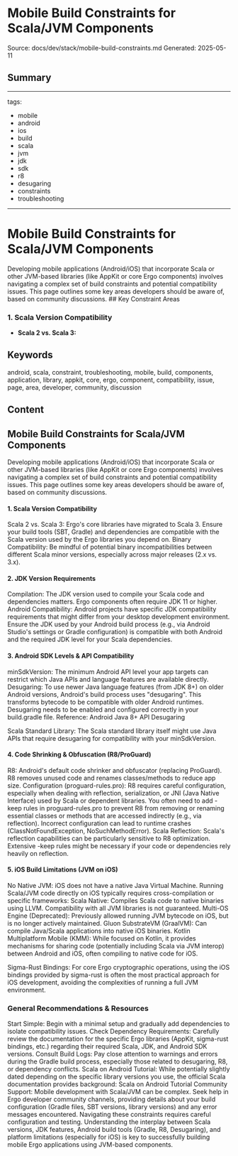 # Mobile Build Constraints for Scala/JVM Components
Source: docs/dev/stack/mobile-build-constraints.md
Generated: 2025-05-11

## Summary
---
tags:
  - mobile
  - android
  - ios
  - build
  - scala
  - jvm
  - jdk
  - sdk
  - r8
  - desugaring
  - constraints
  - troubleshooting
---

# Mobile Build Constraints for Scala/JVM Components

Developing mobile applications (Android/iOS) that incorporate Scala or other JVM-based libraries (like AppKit or core Ergo components) involves navigating a complex set of build constraints and potential compatibility issues. This page outlines some key areas developers should be aware of, based on community discussions. ## Key Constraint Areas

### 1. Scala Version Compatibility

* **Scala 2 vs. Scala 3:**

## Keywords
android, scala, constraint, troubleshooting, mobile, build, components, application, library, appkit, core, ergo, component, compatibility, issue, page, area, developer, community, discussion

## Content
## Mobile Build Constraints for Scala/JVM Components
Developing mobile applications (Android/iOS) that incorporate Scala or other JVM-based libraries (like AppKit or core Ergo components) involves navigating a complex set of build constraints and potential compatibility issues. This page outlines some key areas developers should be aware of, based on community discussions.

#### 1. Scala Version Compatibility
Scala 2 vs. Scala 3: Ergo's core libraries have migrated to Scala 3. Ensure your build tools (SBT, Gradle) and dependencies are compatible with the Scala version used by the Ergo libraries you depend on.
Binary Compatibility: Be mindful of potential binary incompatibilities between different Scala minor versions, especially across major releases (2.x vs. 3.x).

#### 2. JDK Version Requirements
Compilation: The JDK version used to compile your Scala code and dependencies matters. Ergo components often require JDK 11 or higher.
Android Compatibility: Android projects have specific JDK compatibility requirements that might differ from your desktop development environment. Ensure the JDK used by your Android build process (e.g., via Android Studio's settings or Gradle configuration) is compatible with both Android and the required JDK level for your Scala dependencies.

#### 3. Android SDK Levels & API Compatibility
minSdkVersion: The minimum Android API level your app targets can restrict which Java APIs and language features are available directly.
Desugaring: To use newer Java language features (from JDK 8+) on older Android versions, Android's build process uses "desugaring". This transforms bytecode to be compatible with older Android runtimes. Desugaring needs to be enabled and configured correctly in your build.gradle file.
Reference: Android Java 8+ API Desugaring


Scala Standard Library: The Scala standard library itself might use Java APIs that require desugaring for compatibility with your minSdkVersion.

#### 4. Code Shrinking & Obfuscation (R8/ProGuard)
R8: Android's default code shrinker and obfuscator (replacing ProGuard). R8 removes unused code and renames classes/methods to reduce app size.
Configuration (proguard-rules.pro): R8 requires careful configuration, especially when dealing with reflection, serialization, or JNI (Java Native Interface) used by Scala or dependent libraries. You often need to add -keep rules in proguard-rules.pro to prevent R8 from removing or renaming essential classes or methods that are accessed indirectly (e.g., via reflection). Incorrect configuration can lead to runtime crashes (ClassNotFoundException, NoSuchMethodError).
Scala Reflection: Scala's reflection capabilities can be particularly sensitive to R8 optimization. Extensive -keep rules might be necessary if your code or dependencies rely heavily on reflection.

#### 5. iOS Build Limitations (JVM on iOS)
No Native JVM: iOS does not have a native Java Virtual Machine. Running Scala/JVM code directly on iOS typically requires cross-compilation or specific frameworks:
Scala Native: Compiles Scala code to native binaries using LLVM. Compatibility with all JVM libraries is not guaranteed.
Multi-OS Engine (Deprecated): Previously allowed running JVM bytecode on iOS, but is no longer actively maintained.
Gluon SubstrateVM (GraalVM): Can compile Java/Scala applications into native iOS binaries.
Kotlin Multiplatform Mobile (KMM): While focused on Kotlin, it provides mechanisms for sharing code (potentially including Scala via JVM interop) between Android and iOS, often compiling to native code for iOS.


Sigma-Rust Bindings: For core Ergo cryptographic operations, using the iOS bindings provided by sigma-rust is often the most practical approach for iOS development, avoiding the complexities of running a full JVM environment.

### General Recommendations & Resources
Start Simple: Begin with a minimal setup and gradually add dependencies to isolate compatibility issues.
Check Dependency Requirements: Carefully review the documentation for the specific Ergo libraries (AppKit, sigma-rust bindings, etc.) regarding their required Scala, JDK, and Android SDK versions.
Consult Build Logs: Pay close attention to warnings and errors during the Gradle build process, especially those related to desugaring, R8, or dependency conflicts.
Scala on Android Tutorial: While potentially slightly dated depending on the specific library versions you use, the official Scala documentation provides background: Scala on Android Tutorial
Community Support: Mobile development with Scala/JVM can be complex. Seek help in Ergo developer community channels, providing details about your build configuration (Gradle files, SBT versions, library versions) and any error messages encountered.
Navigating these constraints requires careful configuration and testing. Understanding the interplay between Scala versions, JDK features, Android build tools (Gradle, R8, Desugaring), and platform limitations (especially for iOS) is key to successfully building mobile Ergo applications using JVM-based components.
